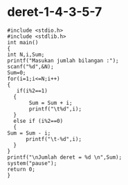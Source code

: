 # deret-1-4-3-5-7

    #include <stdio.h>
    #include <stdlib.h>
    int main()
    {
    int N,i,Sum;
    printf("Masukan jumlah bilangan :");
    scanf("%d",&N);
    Sum=0;
    for(i=1;i<=N;i++)
    {
       if(i%2==1)
      {
           Sum = Sum + i;
           printf("\t%d",i);
      }
      else if (i%2==0)
      {
    Sum = Sum - i;
          printf("\t-%d",i);
      }
    }
    printf("\nJumlah deret = %d \n",Sum);
    system("pause");
    return 0;
    }
